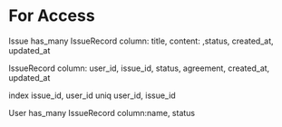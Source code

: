 # For Access
Issue  has_many IssueRecord
  column:  title, content: ,status, created_at, updated_at

IssueRecord
  column:  user_id, issue_id, status, agreement, created_at, updated_at

  index issue_id, user_id
  uniq user_id, issue_id

User has_many IssueRecord
  column:name, status

